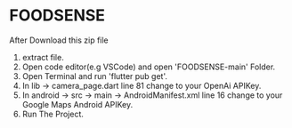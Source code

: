 # FOODSENSE

After Download this zip file 
1. extract file.
2. Open code editor(e.g VSCode) and open 'FOODSENSE-main' Folder.
3. Open Terminal and run 'flutter pub get'.
4. In lib -> camera_page.dart line 81 change to your OpenAi APIKey.
5. In android -> src -> main -> AndroidManifest.xml line 16 change to your Google Maps Android APIKey.
6. Run The Project.
